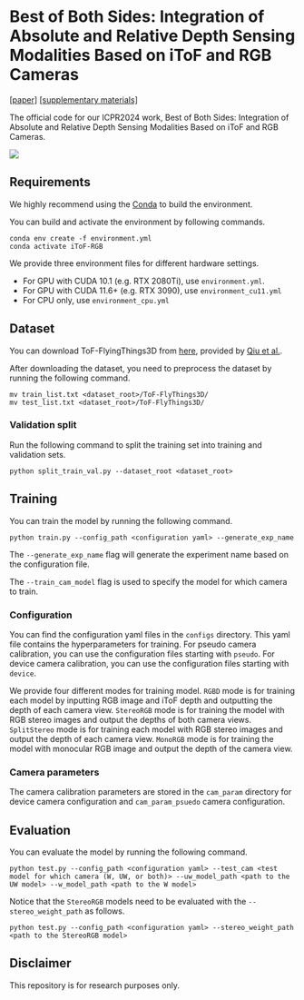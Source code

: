 # Best of Both Sides: Integration of Absolute and Relative Depth Sensing Modalities Based on iToF and RGB Cameras
[[paper]](https://people.cs.nycu.edu.tw/~walon/publications/fang2024icpr.pdf) [[supplementary materials]](https://people.cs.nycu.edu.tw/~walon/publications/fang2024icpr_supp.pdf)

The official code for our ICPR2024 work, Best of Both Sides: Integration of Absolute and Relative Depth Sensing Modalities Based on iToF and RGB Cameras.

![](./teaser.gif)

## Requirements
We highly recommend using the [Conda](https://docs.anaconda.com/miniconda/) to build the environment. 

You can build and activate the environment by following commands. 
```
conda env create -f environment.yml 
conda activate iToF-RGB
```

We provide three environment files for different hardware settings.
- For GPU with CUDA 10.1 (e.g. RTX 2080Ti), use `environment.yml`.
- For GPU with CUDA 11.6+ (e.g. RTX 3090), use `environment_cu11.yml`
- For CPU only, use `environment_cpu.yml`

## Dataset 
You can download ToF-FlyingThings3D from [here](https://drive.google.com/drive/folders/1XASaOfcp3TzQJ0A2fMaXex-0eihha0vg?usp=sharing), provided by [Qiu et al.](https://github.com/sylqiu/tof_rgbd_processing).

After downloading the dataset, you need to preprocess the dataset by running the following command. 
```
mv train_list.txt <dataset_root>/ToF-FlyThings3D/
mv test_list.txt <dataset_root>/ToF-FlyThings3D/
```
### Validation split

Run the following command to split the training set into training and validation sets. 
```
python split_train_val.py --dataset_root <dataset_root>
```

## Training
You can train the model by running the following command. 

```
python train.py --config_path <configuration yaml> --generate_exp_name
```
The `--generate_exp_name` flag will generate the experiment name based on the configuration file.

The `--train_cam_model` flag is used to specify the model for which camera to train.

### Configuration
You can find the configuration yaml files in the `configs` directory.
This yaml file contains the hyperparameters for training.
For pseudo camera calibration, you can use the configuration files starting with `pseudo`.
For device camera calibration, you can use the configuration files starting with `device`.

We provide four different modes for training model.
`RGBD` mode is for training each model by inputting RGB image and iToF depth and outputting the depth of each camera view.
`StereoRGB` mode is for training the model with RGB stereo images and output the depths of both camera views.
`SplitStereo` mode is for training each model with RGB stereo images and output the depth of each camera view.
`MonoRGB` mode is for training the model with monocular RGB image and output the depth of the camera view.

### Camera parameters
The camera calibration parameters are stored in the `cam_param` directory for device camera configuration and `cam_param_psuedo` camera configuration.

## Evaluation
You can evaluate the model by running the following command. 

```
python test.py --config_path <configuration yaml> --test_cam <test model for which camera (W, UW, or both)> --uw_model_path <path to the UW model> --w_model_path <path to the W model>
```

Notice that the `StereoRGB` models need to be evaluated with the `--stereo_weight_path` as follows. 
```
python test.py --config_path <configuration yaml> --stereo_weight_path <path to the StereoRGB model>
```

## Disclaimer
This repository is for research purposes only.
